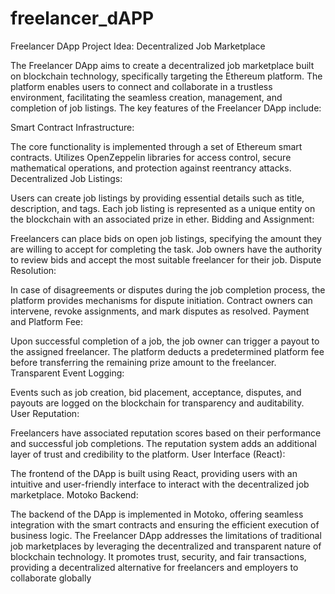 # freelancer_dAPP
Freelancer DApp Project Idea: Decentralized Job Marketplace

The Freelancer DApp aims to create a decentralized job marketplace built on blockchain technology, specifically targeting the Ethereum platform. The platform enables users to connect and collaborate in a trustless environment, facilitating the seamless creation, management, and completion of job listings. The key features of the Freelancer DApp include:

Smart Contract Infrastructure:

The core functionality is implemented through a set of Ethereum smart contracts.
Utilizes OpenZeppelin libraries for access control, secure mathematical operations, and protection against reentrancy attacks.
Decentralized Job Listings:

Users can create job listings by providing essential details such as title, description, and tags.
Each job listing is represented as a unique entity on the blockchain with an associated prize in ether.
Bidding and Assignment:

Freelancers can place bids on open job listings, specifying the amount they are willing to accept for completing the task.
Job owners have the authority to review bids and accept the most suitable freelancer for their job.
Dispute Resolution:

In case of disagreements or disputes during the job completion process, the platform provides mechanisms for dispute initiation.
Contract owners can intervene, revoke assignments, and mark disputes as resolved.
Payment and Platform Fee:

Upon successful completion of a job, the job owner can trigger a payout to the assigned freelancer.
The platform deducts a predetermined platform fee before transferring the remaining prize amount to the freelancer.
Transparent Event Logging:

Events such as job creation, bid placement, acceptance, disputes, and payouts are logged on the blockchain for transparency and auditability.
User Reputation:

Freelancers have associated reputation scores based on their performance and successful job completions.
The reputation system adds an additional layer of trust and credibility to the platform.
User Interface (React):

The frontend of the DApp is built using React, providing users with an intuitive and user-friendly interface to interact with the decentralized job marketplace.
Motoko Backend:

The backend of the DApp is implemented in Motoko, offering seamless integration with the smart contracts and ensuring the efficient execution of business logic.
The Freelancer DApp addresses the limitations of traditional job marketplaces by leveraging the decentralized and transparent nature of blockchain technology. It promotes trust, security, and fair transactions, providing a decentralized alternative for freelancers and employers to collaborate globally
